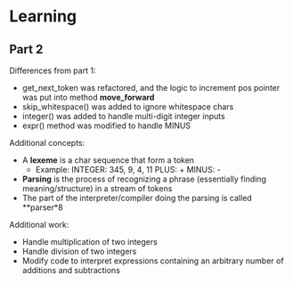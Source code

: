 # Learning
## Part 2

Differences from part 1:
* get_next_token was refactored, and the logic to increment pos pointer was put into method **move_forward**
* skip_whitespace() was added to ignore whitespace chars
* integer() was added to handle multi-digit integer inputs
* expr() method was modified to handle MINUS

Additional concepts:
* A **lexeme** is a char sequence that form a token
    * Example:
        INTEGER: 345, 9, 4, 11
        PLUS: +
        MINUS: -
* **Parsing** is the process of recognizing a phrase (essentially finding meaning/structure) in a stream of tokens
* The part of the interpreter/compiler doing the parsing is called **parser*8

Additional work:
* Handle multiplication of two integers
* Handle division of two integers
* Modify code to interpret expressions containing an arbitrary number of additions and subtractions
